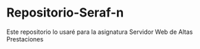 # Repositorio-Seraf-n
Este repositorio lo usaré para la asignatura Servidor Web de Altas Prestaciones
